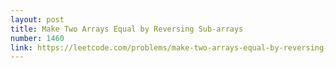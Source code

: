 ```yaml
---
layout: post
title: Make Two Arrays Equal by Reversing Sub-arrays
number: 1460
link: https://leetcode.com/problems/make-two-arrays-equal-by-reversing-sub-arrays
---
```

